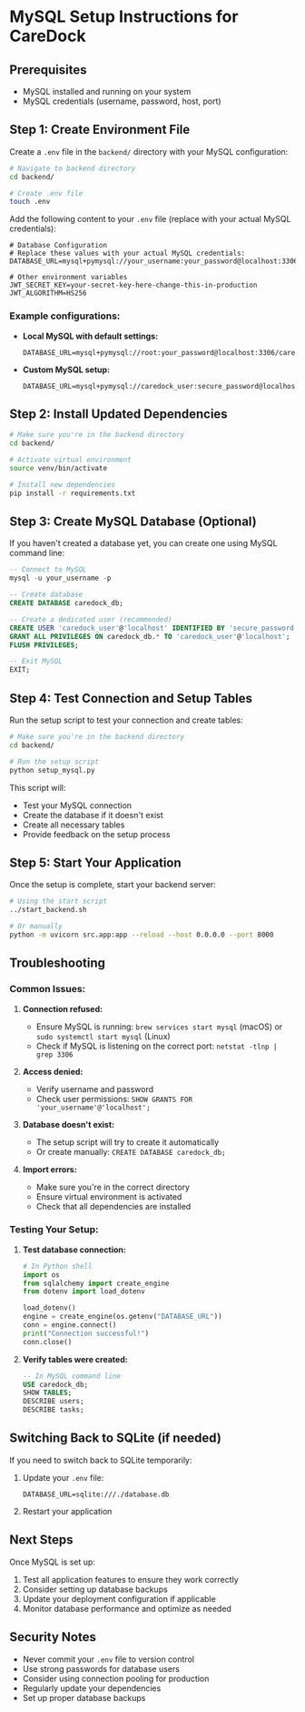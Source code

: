 # MySQL Setup Instructions for CareDock

## Prerequisites
- MySQL installed and running on your system
- MySQL credentials (username, password, host, port)

## Step 1: Create Environment File

Create a `.env` file in the `backend/` directory with your MySQL configuration:

```bash
# Navigate to backend directory
cd backend/

# Create .env file
touch .env
```

Add the following content to your `.env` file (replace with your actual MySQL credentials):

```env
# Database Configuration
# Replace these values with your actual MySQL credentials:
DATABASE_URL=mysql+pymysql://your_username:your_password@localhost:3306/caredock_db

# Other environment variables
JWT_SECRET_KEY=your-secret-key-here-change-this-in-production
JWT_ALGORITHM=HS256
```

### Example configurations:
- **Local MySQL with default settings:**
  ```
  DATABASE_URL=mysql+pymysql://root:your_password@localhost:3306/caredock_db
  ```
  
- **Custom MySQL setup:**
  ```
  DATABASE_URL=mysql+pymysql://caredock_user:secure_password@localhost:3306/caredock_production
  ```

## Step 2: Install Updated Dependencies

```bash
# Make sure you're in the backend directory
cd backend/

# Activate virtual environment
source venv/bin/activate

# Install new dependencies
pip install -r requirements.txt
```

## Step 3: Create MySQL Database (Optional)

If you haven't created a database yet, you can create one using MySQL command line:

```sql
-- Connect to MySQL
mysql -u your_username -p

-- Create database
CREATE DATABASE caredock_db;

-- Create a dedicated user (recommended)
CREATE USER 'caredock_user'@'localhost' IDENTIFIED BY 'secure_password';
GRANT ALL PRIVILEGES ON caredock_db.* TO 'caredock_user'@'localhost';
FLUSH PRIVILEGES;

-- Exit MySQL
EXIT;
```

## Step 4: Test Connection and Setup Tables

Run the setup script to test your connection and create tables:

```bash
# Make sure you're in the backend directory
cd backend/

# Run the setup script
python setup_mysql.py
```

This script will:
- Test your MySQL connection
- Create the database if it doesn't exist
- Create all necessary tables
- Provide feedback on the setup process

## Step 5: Start Your Application

Once the setup is complete, start your backend server:

```bash
# Using the start script
../start_backend.sh

# Or manually
python -m uvicorn src.app:app --reload --host 0.0.0.0 --port 8000
```

## Troubleshooting

### Common Issues:

1. **Connection refused:**
   - Ensure MySQL is running: `brew services start mysql` (macOS) or `sudo systemctl start mysql` (Linux)
   - Check if MySQL is listening on the correct port: `netstat -tlnp | grep 3306`

2. **Access denied:**
   - Verify username and password
   - Check user permissions: `SHOW GRANTS FOR 'your_username'@'localhost';`

3. **Database doesn't exist:**
   - The setup script will try to create it automatically
   - Or create manually: `CREATE DATABASE caredock_db;`

4. **Import errors:**
   - Make sure you're in the correct directory
   - Ensure virtual environment is activated
   - Check that all dependencies are installed

### Testing Your Setup:

1. **Test database connection:**
   ```python
   # In Python shell
   import os
   from sqlalchemy import create_engine
   from dotenv import load_dotenv
   
   load_dotenv()
   engine = create_engine(os.getenv("DATABASE_URL"))
   conn = engine.connect()
   print("Connection successful!")
   conn.close()
   ```

2. **Verify tables were created:**
   ```sql
   -- In MySQL command line
   USE caredock_db;
   SHOW TABLES;
   DESCRIBE users;
   DESCRIBE tasks;
   ```

## Switching Back to SQLite (if needed)

If you need to switch back to SQLite temporarily:

1. Update your `.env` file:
   ```env
   DATABASE_URL=sqlite:///./database.db
   ```

2. Restart your application

## Next Steps

Once MySQL is set up:
1. Test all application features to ensure they work correctly
2. Consider setting up database backups
3. Update your deployment configuration if applicable
4. Monitor database performance and optimize as needed

## Security Notes

- Never commit your `.env` file to version control
- Use strong passwords for database users
- Consider using connection pooling for production
- Regularly update your dependencies
- Set up proper database backups

